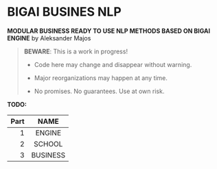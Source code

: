 # BIGAI BUSINES NLP

**MODULAR BUSINESS READY TO USE NLP METHODS BASED ON BIGAI ENGINE** by Aleksander Majos

> **BEWARE**: This is a work in progress!
>
> * Code here may change and disappear without warning.
>
> * Major reorganizations may happen at any time.
>
> * No promises. No guarantees. Use at own risk.

**TODO:**

Part|   NAME   
---:|:--------:
1|  ENGINE  |1
2|  SCHOOL  |2
3| BUSINESS |3
